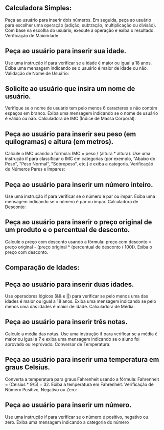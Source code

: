 ## Calculadora Simples:

Peça ao usuário para inserir dois números.
Em seguida, peça ao usuário para escolher uma operação (adição, subtração, multiplicação ou divisão).
Com base na escolha do usuário, execute a operação e exiba o resultado.
Verificação de Maioridade:

## Peça ao usuário para inserir sua idade.
Use uma instrução if para verificar se a idade é maior ou igual a 18 anos.
Exiba uma mensagem indicando se o usuário é maior de idade ou não.
Validação de Nome de Usuário:

## Solicite ao usuário que insira um nome de usuário.
Verifique se o nome de usuário tem pelo menos 6 caracteres e não contém espaços em branco.
Exiba uma mensagem indicando se o nome de usuário é válido ou não.
Calculadora de IMC (Índice de Massa Corporal):

## Peça ao usuário para inserir seu peso (em quilogramas) e altura (em metros).
Calcule o IMC usando a fórmula: IMC = peso / (altura * altura).
Use uma instrução if para classificar o IMC em categorias (por exemplo, "Abaixo do Peso", "Peso Normal", "Sobrepeso", etc.) e exiba a categoria.
Verificação de Números Pares e Ímpares:

## Peça ao usuário para inserir um número inteiro.
Use uma instrução if para verificar se o número é par ou ímpar.
Exiba uma mensagem indicando se o número é par ou ímpar.
Calculadora de Desconto:

## Peça ao usuário para inserir o preço original de um produto e o percentual de desconto.
Calcule o preço com desconto usando a fórmula: preço com desconto = preço original - (preço original * (percentual de desconto / 100)).
Exiba o preço com desconto.

## Comparação de Idades:


## Peça ao usuário para inserir duas idades.
Use operadores lógicos (&& e ||) para verificar se pelo menos uma das idades é maior ou igual a 18 anos.
Exiba uma mensagem indicando se pelo menos uma das idades é maior de idade.
Calculadora de Média:

## Peça ao usuário para inserir três notas.
Calcule a média das notas.
Use uma instrução if para verificar se a média é maior ou igual a 7 e exiba uma mensagem indicando se o aluno foi aprovado ou reprovado.
Conversor de Temperatura:

## Peça ao usuário para inserir uma temperatura em graus Celsius.
Converta a temperatura para graus Fahrenheit usando a fórmula: Fahrenheit = (Celsius * 9/5) + 32.
Exiba a temperatura em Fahrenheit.
Verificação de Número Positivo, Negativo ou Zero:

## Peça ao usuário para inserir um número.
Use uma instrução if para verificar se o número é positivo, negativo ou zero.
Exiba uma mensagem indicando a categoria do número